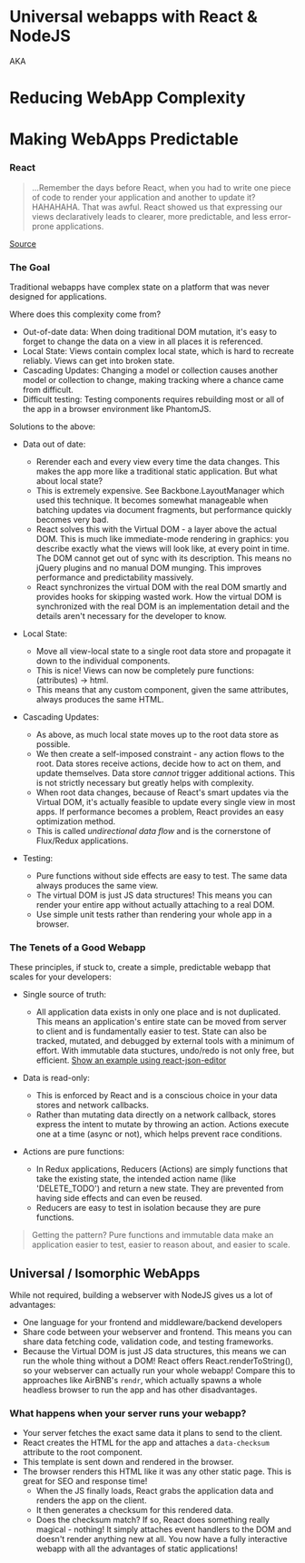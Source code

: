 # Universal webapps with React & NodeJS

AKA

# Reducing WebApp Complexity
# Making WebApps Predictable

### React

> ...Remember the days before React, when you had to write one piece of code to render your application and
> another to update it? HAHAHAHA. That was awful. React showed us that expressing our views declaratively
> leads to clearer, more predictable, and less error-prone applications.

[Source](https://github.com/acdlite/flummox/blob/v3.5.1/docs/docs/guides/why-flux-component-is-better-than-flux-mixin.md)

### The Goal

Traditional webapps have complex state on a platform that was never designed for applications.

Where does this complexity come from?

* Out-of-date data: When doing traditional DOM mutation, it's easy to forget to change the data on a view in all
  places it is referenced.
* Local State: Views contain complex local state, which is hard to recreate reliably. Views can get
  into broken state.
* Cascading Updates: Changing a model or collection causes another model or collection to change, making tracking
  where a chance came from difficult.
* Difficult testing: Testing components requires rebuilding most or all of the app in a browser environment
  like PhantomJS.

Solutions to the above:

* Data out of date:
  - Rerender each and every view every time the data changes. This makes the app more like a traditional static
    application. But what about local state?
  - This is extremely expensive. See Backbone.LayoutManager which used this technique. It becomes somewhat manageable
    when batching updates via document fragments, but performance quickly becomes very bad.
  - React solves this with the Virtual DOM - a layer above the actual DOM. This is much like immediate-mode rendering
    in graphics: you describe exactly what the views will look like, at every point in time. The DOM cannot
    get out of sync with its description. This means no jQuery plugins and no manual DOM munging. This improves
    performance and predictability massively.
  - React synchronizes the virtual DOM with the real DOM smartly and provides hooks for skipping wasted work.
    How the virtual DOM is synchronized with the real DOM is an implementation detail and the details aren't necessary
    for the developer to know.

* Local State:
  - Move all view-local state to a single root data store and propagate it down to the individual components.
  - This is nice! Views can now be completely pure functions: (attributes) -> html.
  - This means that any custom component, given the same attributes, always produces the same HTML.

* Cascading Updates:
  - As above, as much local state moves up to the root data store as possible.
  - We then create a self-imposed constraint - any action flows to the root. Data stores receive actions, decide how
    to act on them, and update themselves. Data store *cannot* trigger additional actions. This is not strictly
    necessary but greatly helps with complexity.
  - When root data changes, because of React's smart updates via the Virtual DOM, it's actually feasible to update
    every single view in most apps. If performance becomes a problem, React provides an easy optimization method.
  - This is called *undirectional data flow* and is the cornerstone of Flux/Redux applications.

* Testing:
  - Pure functions without side effects are easy to test. The same data always produces the same view.
  - The virtual DOM is just JS data structures! This means you can render your entire app without actually attaching
    to a real DOM.
  - Use simple unit tests rather than rendering your whole app in a browser.

### The Tenets of a Good Webapp

These principles, if stuck to, create a simple, predictable webapp that scales for your developers:

* Single source of truth:
  - All application data exists in only one place and is not duplicated. This means an application's entire state
    can be moved from server to client and is fundamentally easier to test. State can also be tracked, mutated,
    and debugged by external tools with a minimum of effort. With immutable data stuctures, undo/redo is not only
    free, but efficient. [Show an example using react-json-editor]()

* Data is read-only:
  - This is enforced by React and is a conscious choice in your data stores and network callbacks.
  - Rather than mutating data directly on a network callback, stores express the intent to mutate by throwing an action.
    Actions execute one at a time (async or not), which helps prevent race conditions.

* Actions are pure functions:
  - In Redux applications, Reducers (Actions) are simply functions that take the existing state, the intended
    action name (like 'DELETE_TODO') and return a new state. They are prevented from having side effects and can
    even be reused.
  - Reducers are easy to test in isolation because they are pure functions.

> Getting the pattern? Pure functions and immutable data make an application easier to test, easier to reason about,
> and easier to scale.


## Universal / Isomorphic WebApps

While not required, building a webserver with NodeJS gives us a lot of advantages:

* One language for your frontend and middleware/backend developers
* Share code between your webserver and frontend. This means you can share data fetching code, validation code, and
  testing frameworks.
* Because the Virtual DOM is just JS data structures, this means we can run the whole thing without a DOM!
  React offers React.renderToString(), so your webserver can actually run your whole webapp! Compare this to approaches
  like AirBNB's `rendr`, which actually spawns a whole headless browser to run the app and has other disadvantages.

### What happens when your server runs your webapp?

* Your server fetches the exact same data it plans to send to the client.
* React creates the HTML for the app and attaches a `data-checksum` attribute to the root component.
* This template is sent down and rendered in the browser.
* The browser renders this HTML like it was any other static page. This is great for SEO and response time!
  - When the JS finally loads, React grabs the application data and renders the app on the client.
  - It then generates a checksum for this rendered data.
  - Does the checksum match? If so, React does something really magical - nothing! It simply attaches event
    handlers to the DOM and doesn't render anything new at all. You now have a fully interactive webapp with all
    the advantages of static applications!



